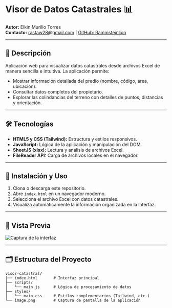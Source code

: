 # Visor de Datos Catastrales 📊

**Autor:** Elkin Murillo Torres  
**Contacto:** rastaw28@gmail.com | [GitHub: Rammsteinlion](https://github.com/Rammsteinlion)

---

## 📌 Descripción

Aplicación web para visualizar datos catastrales desde archivos Excel de manera sencilla e intuitiva. La aplicación permite:

- Mostrar información detallada del predio (nombre, código, área, ubicación).  
- Consultar datos completos del propietario.  
- Explorar las colindancias del terreno con detalles de puntos, distancias y orientación.

---

## 🛠 Tecnologías

- **HTML5 y CSS (Tailwind):** Estructura y estilos responsivos.  
- **JavaScript:** Lógica de la aplicación y manipulación del DOM.  
- **SheetJS (xlsx):** Lectura y análisis de archivos Excel.  
- **FileReader API:** Carga de archivos locales en el navegador.

---

## 🚀 Instalación y Uso

1. Clona o descarga este repositorio.  
2. Abre `index.html` en un navegador moderno.  
3. Selecciona el archivo Excel con datos catastrales.  
4. Visualiza automáticamente la información organizada en la interfaz.

---

## 📸 Vista Previa

![Captura de la interfaz](image.png)

---

## 🗂 Estructura del Proyecto

```plaintext
visor-catastral/
├── index.html       # Interfaz principal
├── scripts/
│   └── main.js      # Lógica de procesamiento de datos
├── styles/
│   └── main.css     # Estilos complementarios (Tailwind, etc.)
└── image.png        # Captura de pantalla de la aplicación
